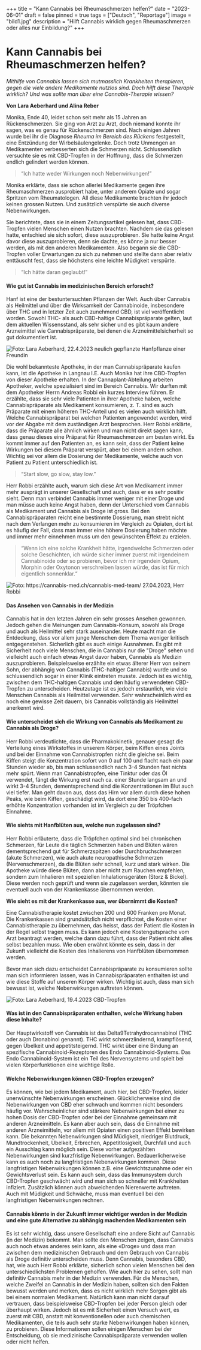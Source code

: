 +++
title = "Kann Cannabis bei Rheumaschmerzen helfen?"
date = "2023-06-01"
draft = false
pinned = true
tags = ["Deutsch", "Reportage"]
image = "bild1.jpg"
description = "Hilft Cannabis wirklich gegen Rheumaschmerzen oder alles nur Einbildung?"
+++


# **Kann Cannabis bei Rheumaschmerzen helfen?**

*Mithilfe von Cannabis lassen sich mutmasslich Krankheiten therapieren, gegen die viele andere Medikamente nutzlos sind. Doch hilft diese Therapie wirklich? Und was sollte man über eine Cannabis-Therapie wissen?*

**Von Lara Aeberhard und Alina Reber**

Monika, Ende 40, leidet schon seit mehr als 15 Jahren an Rückenschmerzen. Sie ging von Arzt zu Arzt, doch niemand konnte ihr sagen, was es genau für Rückenschmerzen sind. Nach einigen Jahren wurde bei ihr die Diagnose *Rheuma im Bereich des Rückens* festgestellt, eine Entzündung der Wirbelsäulengelenke. Doch trotz Unmengen an Medikamenten verbesserten sich die Schmerzen nicht. Schlussendlich versuchte sie es mit CBD-Tropfen in der Hoffnung, dass die Schmerzen endlich gelindert werden können.

> “Ich hatte weder Wirkungen noch Nebenwirkungen!” 

Monika erklärte, dass sie schon allerlei Medikamente gegen ihre Rheumaschmerzen ausprobiert habe, unter anderem Opiate und sogar Spritzen vom Rheumatologen. All diese Medikamente brachten ihr jedoch keinen grossen Nutzen. Und zusätzlich verspürte sie auch diverse Nebenwirkungen.

Sie berichtete, dass sie in einem Zeitungsartikel gelesen hat, dass CBD-Tropfen vielen Menschen einen Nutzen brachten. Nachdem sie das gelesen hatte, entschied sie sich sofort, diese auszuprobieren. Sie hatte keine Angst davor diese auszuprobieren, denn sie dachte, es könne ja nur besser werden, als mit den anderen Medikamenten. Also begann sie die CBD-Tropfen voller Erwartungen zu sich zu nehmen und stellte dann aber relativ enttäuscht fest, dass sie höchstens eine leichte Müdigkeit verspürte.  

> “Ich hätte daran geglaubt!”



#### **Wie gut ist Cannabis im medizinischen Bereich erforscht?**

Hanf ist eine der bestuntersuchten Pflanzen der Welt. Auch über Cannabis als Heilmittel und über die Wirksamkeit der Cannabinoide, insbesondere über THC und in letzter Zeit auch zunehmend CBD, ist viel veröffentlicht worden. Sowohl THC- als auch CBD-haltige Cannabispräparate gelten, laut dem aktuellen Wissensstand, als sehr sicher und es gibt kaum andere Arzneimittel wie Cannabispräparate, bei denen die Arzneimittelsicherheit so gut dokumentiert ist.

![Foto: Lara Aeberhard, 22.4.2023 neulich gepflanzte Hanfpflanze einer Freundin](bild2.jpg)

Die wohl bekannteste Apotheke, in der man Cannabispräparate kaufen kann, ist die Apotheke in Langnau I.E. Auch Monika hat ihre CBD-Tropfen von dieser Apotheke erhalten. In der Cannaplant-Abteilung arbeiten Apotheker, welche spezialisiert sind im Bereich Cannabis. Wir durften mit dem Apotheker Herrn Andreas Robbi ein kurzes Interview führen. Er erzählte, dass sie sehr viele Patienten in ihrer Apotheke haben, welche Cannabispräparate als Medikament konsumieren, z. T. sind es auch Präparate mit einem höheren THC-Anteil und es vielen auch wirklich hilft. Welche Cannabispräparat bei welchen Patienten angewendet werden, wird vor der Abgabe mit dem zuständigen Arzt besprochen. Herr Robbi erklärte, dass die Präparate alle ähnlich wirken und man nicht direkt sagen kann, dass genau dieses eine Präparat für Rheumaschmerzen am besten wirkt. Es kommt immer auf den Patienten an, es kann sein, dass der Patient keine Wirkungen bei diesem Präparat verspürt, aber bei einem andern schon. Wichtig sei vor allem die Dosierung der Medikamente, welche auch von Patient zu Patient unterschiedlich ist.

> “Start slow, go slow, stay low.”

Herr Robbi erzählte auch, warum sich diese Art von Medikament immer mehr ausprägt in unserer Gesellschaft und auch, dass er es sehr positiv sieht. Denn man verbindet Cannabis immer weniger mit einer Droge und man müsse auch keine Angst haben, denn der Unterschied vom Cannabis als Medikament und Cannabis als Droge ist gross. Bei den Cannabispräparaten reicht eine bestimmte Dossierung, man strebt nicht nach dem Verlangen mehr zu konsumieren im Vergleich zu Opiaten, dort ist es häufig der Fall, dass man immer eine höhere Dosierung haben möchte und immer mehr einnehmen muss um den gewünschten Effekt zu erzielen.

> “Wenn ich eine solche Krankheit hätte, irgendwelche Schmerzen oder solche Geschichten, ich würde sicher immer zuerst mit irgendeinem Cannabinoide oder so probieren, bevor ich mir irgendein Opium, Morphin oder Oxytonon verschreiben lassen würde, das ist für mich eigentlich sonnenklar.“

![Foto: https://cannabis-med.ch/cannabis-med-team/ 27.04.2023, Herr Robbi](bild3.jpg)



#### **Das Ansehen von Cannabis in der Medizin**

Cannabis hat in den letzten Jahren ein sehr grosses Ansehen gewonnen. Jedoch gehen die Meinungen zum Cannabis-Konsum, sowohl als Droge und auch als Heilmittel sehr stark auseinander. Heute macht man die Entdeckung, dass vor allem junge Menschen dem Thema weniger kritisch entgegenstehen. Sicherlich gibt es auch einige Ausnahmen. Es gibt mit Sicherheit noch viele Menschen, die in Cannabis nur die "Droge" sehen und vielleicht auch einfach etwas Angst davor haben, Cannabis als Medizin auszuprobieren. Beispielsweise erzählte ein etwas älterer Herr von seinem Sohn, der abhängig von Cannabis (THC-haltiger Cannabis) wurde und so schlussendlich sogar in einer Klinik eintreten musste. Jedoch ist es wichtig, zwischen dem THC-haltigen Cannabis und den häufig verwendeten CBD-Tropfen zu unterscheiden. Heutzutage ist es jedoch erstaunlich, wie viele Menschen Cannabis als Heilmittel verwenden. Sehr wahrscheinlich wird es noch eine gewisse Zeit dauern, bis Cannabis vollständig als Heilmittel anerkennt wird.



#### **Wie unterscheidet sich die Wirkung von Cannabis als Medikament zu Cannabis als Droge?**

Herr Robbi verdeutlichte, dass die Pharmakokinetik, genauer gesagt die Verteilung eines Wirkstoffes in unserem Körper, beim Kiffen eines Joints und bei der Einnahme von Cannabistropfen nicht die gleiche sei. Beim Kiffen steigt die Konzentration sofort von 0 auf 100 und flacht nach ein paar Stunden wieder ab, bis man schlussendlich nach 3-4 Stunden fast nichts mehr spürt. Wenn man Cannabistropfen, eine Tinktur oder das Öl verwendet, fängt die Wirkung erst nach ca. einer Stunde langsam an und wirkt 3-4 Stunden, dementsprechend sind die Konzentrationen im Blut auch viel tiefer. Man geht davon aus, dass das Hirn vor allem durch diese hohen Peaks, wie beim Kiffen, geschädigt wird, da dort eine 350 bis 400-fach erhöhte Konzentration vorhanden ist im Vergleich zu der Tröpfchen Einnahme.



#### **Wie siehts mit Hanfblüten aus, welche nun zugelassen sind?**

Herr Robbi erläuterte, dass die Tröpfchen optimal sind bei chronischen Schmerzen, für Leute die täglich Schmerzen haben und Blüten wären dementsprechend gut für Schmerzspitzen oder Durchbruchschmerzen (akute Schmerzen), wie auch akute neuropathische Schmerzen (Nervenschmerzen), da die Blüten sehr schnell, kurz und stark wirken. Die Apotheke würde diese Blüten, dann aber nicht zum Rauchen empfehlen, sondern zum Inhalieren mit speziellen Inhalationsgeräten (Storz & Bickel). Diese werden noch geprüft und wenn sie zugelassen werden, könnten sie eventuell auch von der Krankenkasse übernommen werden.

**Wie sieht es mit der Krankenkasse aus, wer übernimmt die Kosten?**

Eine Cannabistherapie kostet zwischen 200 und 600 Franken pro Monat. Die Krankenkassen sind grundsätzlich nicht verpflichtet, die Kosten einer Cannabistherapie zu übernehmen, das heisst, dass der Patient die Kosten in der Regel selbst tragen muss. Es kann jedoch eine Kostengutsprache vom Arzt beantragt werden, welche dann dazu führt, dass der Patient nicht alles selbst bezahlen muss. Wie oben erwähnt könnte es sein, dass in der Zukunft vielleicht die Kosten des Inhalierens von Hanfblüten übernommen werden.

Bevor man sich dazu entscheidet Cannabispräparate zu konsumieren sollte man sich informieren lassen, was in Cannabispräparaten enthalten ist und wie diese Stoffe auf unseren Körper wirken. Wichtig ist auch, dass man sich bewusst ist, welche Nebenwirkungen auftreten können.

![Foto: Lara Aeberhard, 19.4.2023 CBD-Tropfen](bild1.jpg)



#### **Was ist in den Cannabispräparaten enthalten, welche Wirkung haben diese Inhalte?**

Der Hauptwirkstoff von Cannabis ist das Delta­9Tetrahydrocannabinol (THC oder auch Dronabinol genannt). THC wirkt schmerzlindernd, krampflösend, gegen Übelkeit und appetitsteigernd. THC wirkt über eine Bindung an spezifische Cannabinoid-Rezeptoren des Endo Cannabinoid-Systems. Das Endo Cannabinoid-System ist ein Teil des Nervensystems und spielt bei vielen Körperfunktionen eine wichtige Rolle.



#### **Welche Nebenwirkungen können CBD-Tropfen erzeugen?**

Es können, wie bei jedem Medikament, auch hier, bei CBD-Tropfen, leider unerwünschte Nebenwirkungen erscheinen. Glücklicherweise sind die Nebenwirkungen von CBD eher schwach und kommen nicht besonders häufig vor. Wahrscheinlicher sind stärkere Nebenwirkungen bei einer zu hohen Dosis der CBD-Tropfen oder bei der Einnahme gemeinsam mit anderen Arzneimitteln. Es kann aber auch sein, dass die Einnahme mit anderen Arzneimitteln, vor allem mit Opiaten einen positiven Effekt bewirken kann. Die bekannten Nebenwirkungen sind Müdigkeit, niedriger Blutdruck, Mundtrockenheit, Übelkeit, Erbrechen, Appetitlosigkeit, Durchfall und auch ein Ausschlag kann möglich sein. Diese vorher aufgezählten Nebenwirkungen sind kurzfristige Nebenwirkungen. Bedauerlicherweise kann es auch noch zu langfristigen Nebenwirkungen kommen. Diese langfristigen Nebenwirkungen können z.B. eine Gewichtszunahme oder ein Gewichtsverlust sein. Es kann auch sein, dass das Immunsystem durch CBD-Tropfen geschwächt wird und man sich so schneller mit Krankheiten infiziert. Zusätzlich können auch abweichenden Nierenwerte auftreten. Auch mit Müdigkeit und Schwäche, muss man eventuell bei den langfristigen Nebenwirkungen rechnen.



#### **Cannabis könnte in der Zukunft immer wichtiger werden in der Medizin und eine gute Alternative zu abhängig machenden Medikamenten sein**

Es ist sehr wichtig, dass unsere Gesellschaft eine andere Sicht auf Cannabis (in der Medizin) bekommt. Man sollte den Menschen zeigen, dass Cannabis auch noch etwas anderes sein kann, als eine «Droge» und dass man zwischen dem medizinischen Gebrauch und dem Gebrauch von Cannabis als Droge definitiv unterscheiden muss. Denn Cannabis, besonders CBD, hat, wie auch Herr Robbi erklärte, sicherlich schon vielen Menschen bei den unterschiedlichsten Problemen geholfen. Wie auch hier zu sehen, sollt man definitiv Cannabis mehr in der Medizin verwenden. Für die Menschen, welche Zweifel an Cannabis in der Medizin haben, sollten sich den Fakten bewusst werden und merken, dass es nicht wirklich mehr Sorgen gibt als bei einem normalen Medikament. Natürlich kann man nicht darauf vertrauen, dass beispielsweise CBD-Tropfen bei jeder Person gleich oder überhaupt wirken. Jedoch ist es mit Sicherheit einen Versuch wert, es zuerst mit CBD, anstatt mit konventionellen oder auch chemischen Medikamenten, die teils auch sehr starke Nebenwirkungen haben können, zu probieren. Diese Informationen sollen einigen Menschen bei der Entscheidung, ob sie medizinische Cannabispräparate verwenden wollen oder nicht helfen.
